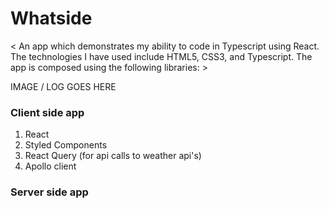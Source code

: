 # Whatside

< An app which demonstrates my ability to code in Typescript using React. The technologies I have used include HTML5, CSS3, and Typescript. The app is composed using the following libraries: >

IMAGE / LOG GOES HERE

### Client side app

1. React
1. Styled Components
1. React Query (for api calls to weather api's)
1. Apollo client 

### Server side app

